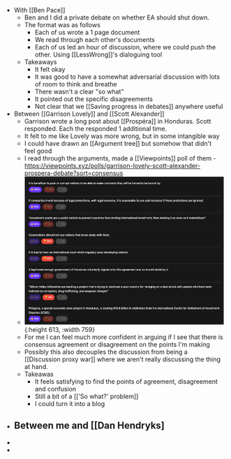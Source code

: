 - With [[Ben Pace]]
	- Ben and I did a private debate on whether EA should shut down.
	- The format was as follows
		- Each of us wrote a 1 page document
		- We read through each other's documents
		- Each of us led an hour of discussion, where we could push the other. Using [[LessWrong]]'s dialoguing tool
	- Takeaways
		- It felt okay
		- It was good to have a somewhat adversarial discussion with lots of room to think and breathe
		- There wasn't a clear "so what"
		- It pointed out the specific disagreements
		- Not clear that we [[Saving progress in debates]] anywhere useful
- Between [[Garrison Lovely]] and [[Scott Alexander]]
	- Garrison wrote a long post about [[Prospéra]] in Honduras. Scott responded. Each the responded 1 additional time.
	- It felt to me like Lovely was more wrong, but in some intangible way
	- I could have drawn an [[Argument tree]] but somehow that didn't feel good
	- I read through the arguments, made a [[Viewpoints]] poll of them - https://viewpoints.xyz/polls/garrison-lovely-scott-alexander-prospera-debate?sort=consensus
	- ![image.png](../assets/image_1726055416626_0.png){:height 613, :width 759}
	- For me I can feel much more confident in arguing if I see that there is consensus agreement or disagreement on the points I'm making
	- Possibly this also decouples the discussion from being a [[Discussion proxy war]] where we aren't really discussing the thing at hand.
	- Takeawas
		- It feels satisfying to find the points of agreement, disagreement and confusion
		- Still a bit of a [['So what?' problem]]
		- I could turn it into a blog
- Between me and [[Dan Hendryks]
	-
-
-